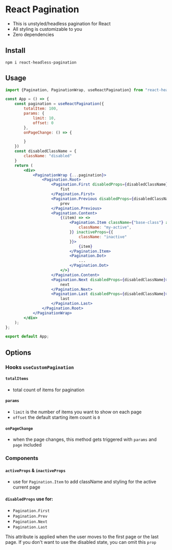 # React Pagination
- This is unstyled/headless pagination for React
- All styling is customizable to you
- Zero dependencies
## Install
`npm i react-headless-pagination`
## Usage

```jsx
import {Pagination, PaginationWrap, useReactPagination} from "react-headless-pagination";

const App = () => {
    const pagination = useReactPagination({
        totalItem: 100,
        params: {
            limit: 10,
            offset: 0
        },
        onPageChange: () => {

        }
    })
    const disabledClassName = {
        className: "disabled"
    }
    return (
        <div>
            <PaginationWrap {...pagination}>
                <Pagination.Root>
                    <Pagination.First disabledProps={disabledClassName}>
                        fist
                    </Pagination.First>
                    <Pagination.Previous disabledProps={disabledClassName}>
                        prev
                    </Pagination.Previous>
                    <Pagination.Content>
                        {(item) => <>
                            <Pagination.Item className={"base-class"} activeProps={{
                                className: "my-active",
                            }} inactiveProps={{
                                className: "inactive"
                            }}>
                                {item}
                            </Pagination.Item>
                            <Pagination.Dot>
                                ...
                            </Pagination.Dot>
                        </>}
                    </Pagination.Content>
                    <Pagination.Next disabledProps={disabledClassName}>
                        next
                    </Pagination.Next>
                    <Pagination.Last disabledProps={disabledClassName}>
                        last
                    </Pagination.Last>
                </Pagination.Root>
            </PaginationWrap>
        </div>
    );
};

export default App;

```

## Options
### Hooks `useCustomPagination`
#### `totalItems` 
-  total count of items for pagination
#### `params` 
- `limit`  is the number of items you want to show on each page
- `offset` the default starting item count is `0`
#### `onPageChange`
- when the page changes, this method gets triggered with `params` and `page` included
### Components

#### `activeProps` & `inactiveProps`
- use for `Pagination.Item` to add className and styling for the active current page

#### `disabledProps` use for:
- `Pagination.First`
- `Pagination.Prev`
- `Pagination.Next`
- `Pagination.Last`

This attribute is applied when the user moves to the first page or the last page. If you don't want to use the disabled state, you can omit this `prop`
